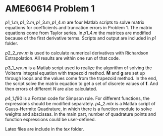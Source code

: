 # AME60614 Problem 1

$p1\_1.m,p1\_2.m,p1\_3.m,p1\_4.m$ are four Matlab scripts to solve matrix equations for coefficients and truncation errors in Problem 1. 
The matrix equations come from Taylor series. In $p1\_4.m$ the matrices are modified because of the first derivative terms. 
Scripts and output are included in $p1$ folder. 

$p2\_2\_{rev}.m$ is used to calculate numerical derivatives with Richardson Extrapolation. All results are within one run of that code. 

$p3\_1\_{rev}.m$ is a Matlab script used to realize the algorithm of solving the Volterra integral equation with trapezoid method. 
$\bm{M}$ and $\bm{g}$ are set up through loops and the values come from the trapezoid method. In the end, the script 
solve the matrix equation to get a set of discrete values of $\bm{f}$. And then errors of different 
$N$ are also calculated. 

$p4\_1.f90$ is a Fortran code for Simpson rule. For different functions, the expressions should be modified separately. 
$p4\_2.mlx$ is a Matlab script of Gauss-Hermite Quadrature, in which there is a function module to solve weights and abscissas. 
In the main part, number of quadrature points and function expressions could be user-defined. 

Latex files are include in the $tex$ folder. 
